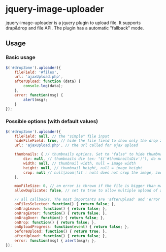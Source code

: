 jquery-image-uploader
=========

jquery-image-uploader is a jquery plugin to upload file. 
It supports drap&drop and file API.
The plugin has a automatic "fallback" mode.


## Usage
### Basic usage
```js
$('#dropZone').uploader({
	fileField: '#files',
	url: 'ajaxUpload.php',
	afterUpload: function (data) {
		console.log(data);
	}, 
    error: function(msg) {
        alert(msg);
    }
});
```

### Possible options (with default values)
```js
$('#dropZone').uploader({
	fileField: null, // the "simple" file input
    hideFileField: true, // hide the file field to show only the drop zone
	url: 'ajaxUpload.php', // the url called for ajax upload

	thumbnails: { // thumbnails options. Set to "false" to hide thumbnails
		div: null, // thumbnails div (ex: "$('#thumbnailsDiv')"), do not set to generate it
		width: null, // thumbnail width, null = image width
		height: null, // thumbnail height, null = image height
        crop: null // null|zoom|fit : null does not crop the image, zoom or fit crop if "width" and "height" are set
	},

    maxFileSize: 0, // an error is thrown if the file is bigger than max. 0 means no validation
    allowDuplicate: false, // set to true to allow multiple upload of a file

    // all callbacks. The most importants are 'afterUpload' and 'error'
    onFilesSelected: function() { return false; },
    onDragLeave: function() { return false; },
    onDragEnter: function() { return false; },
    onDragOver: function() { return false; },
    onDrop: function() { return false; },
    onUploadProgress: function(event) { return false; },
    beforeUpload: function() { return true; },
    afterUpload: function() { return false; },
    error: function(msg) { alert(msg); },
});
```
